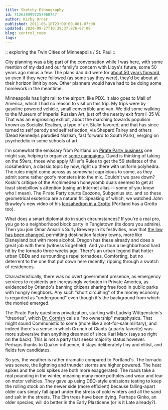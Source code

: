 ```yaml
---
title: Sketchy Ethnography
id: 7126389997257960747
author: Kirby Urner
published: 2011-06-18T23:09:00.001-07:00
updated: 2020-09-27T10:29:37.876-07:00
blog: control_room
tags: 
---
```


[](https://www.flickr.com/photos/kirbyurner/albums/72157626991784814)

:: exploring the Twin Cities of Minneapolis / St. Paul ::

City planning was a big part of the conversation while I was here, with some mention of my dad and our family's concern with Libya's future, some 50 years ago minus a few.  The plans dad did were for [about 50 years forward](http://www.flickr.com/photos/17157315@N00/5112444674/), so even if they were followed (as some say they were), they'd be about at their horizon limit by now.  Other planners would have had to be doing some homework in the meantime.

Minneapolis has light rail to the airport, like PDX.  It also goes to Mall of America, which I had no reason to visit on this trip.  My trips were by gasoline powered vehicle, small convertible and van.  We did some walking to the Museum of Imperial Russian Art, just off the nearby exit from I-35 W.  That was an engrossing exhibit, about the marching towards populism known as Socialist Realism, a type of art Stalin favored, and that has since turned to self parody and self reflection, via Shepard Fairey and others (Dead Kennedys parodied Nazism, fast forward to South Park), verging on psychedelic in some schools of art.

I'm somewhat the emissary from Portland on [Pirate Party business](http://controlroom.blogspot.com/2007/08/which-hollywood-star-for-president.html) one might say, helping to organize [some campaigns](http://mybizmo.blogspot.com/2010/07/marketing-campaigns.html).  David is thinking of taking on the 59ers, those who apply Miller's Rules to get the 59 stellates of the icosahedron, a classic topic by now, right up there with uniform polyhedra.  The rules might come across as somewhat capricious to some, as they admit some rather goofy monsters into the mix.  Couldn't we pare down?  Koski's critique of the Archimedean honeycomb duals seemed to get at least steelpillow's attention (using an Internet alias -- some of you know who I mean).  The Pirate Party courts Esozone, Subgenius etc. and so these geometrical esoterica are a natural fit.  Speaking of which, we watched John Brawley's new video of his [Icosahedron in a Grotto](http://www.youtube.com/watch?v=zFMfTyaY22o) (Portland has a Grotto too).

What does a smart diplomat do in such circumstances?  If you're a real pro, you go to a neighborhood block party in Tangletown (its doors you admire).  Then you join Omar Ansari's Surly Brewery in its festivities, now that [the law has been changed](http://mathforum.org/kb/message.jspa?messageID=7505337&tstart=0), permitting destination factory towns, more like Disneyland but with more alcohol.  Oregon has these already and does a great job with them (witness Edgefield).  And you tour a neighborhood hard hit by the tornado three weeks ago.  There's an urban legend that hotter urban CBDs and surroundings repel tornadoes.  Comforting, but no deterrent to the one that put down here recently, ripping through a swatch of residences.

Characteristically, there was no overt government presence, as emergency services to residents are increasingly verboten in Private America, as evidenced by Orlando's banning citizens sharing free food in public parks with hungry neighbors.  Any such "short circuiting" of the money economy is regarded as "underground" even though it's the background from which the monied emerged.

The Pirate Party questions privatization, starting with Ludwig Wittgenstein's "theories", which [Dr. Cornish](http://www.flickr.com/photos/17157315@N00/5787107913/in/photostream) calls a "no ownership" metaphysics.  That might sound Communistic to some (more like a not-for-sale military), and indeed there's a sense in which Grunch of Giants (a party favorite) was more subversive than anything dreamed of since Karl Marx (says so right on the back). This is not a party that seeks majority status however.  Perhaps thanks to Quaker influence, it stays deliberately tiny and elitist, and fields few candidates.

So yes, the weather is rather dramatic compared to Portland's.  The tornado was severe, the lightning and thunder storms are higher powered.  The heat spikes and the cold spikes are both more exaggerated.  The roads take a real pounding in the winter, meaning many more potholes and wear and tear on motor vehicles.  They gave up using DEQ-style emissions testing to keep the rolling stock on the newer side (more efficient) because falling-apart older cars simply fall apart under the stress of cold winters and all the sand and salt in the streets.  The Elm trees have been dying.  Perhaps Ginko, an older species, will do better in the Early Plasticene (or is it Late already?).